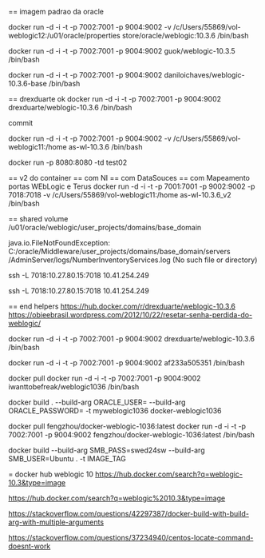 

== imagem padrao da oracle

docker run -d -i -t -p 7002:7001 -p 9004:9002 -v /c/Users/55869/vol-weblogic12:/u01/oracle/properties store/oracle/weblogic:10.3.6 /bin/bash


docker run -d -i -t -p 7002:7001 -p 9004:9002 guok/weblogic-10.3.5 /bin/bash


docker run -d -i -t -p 7002:7001 -p 9004:9002 daniloichaves/weblogic-10.3.6-base /bin/bash


== drexduarte ok 
docker run -d -i -t -p 7002:7001 -p 9004:9002 drexduarte/weblogic-10.3.6 /bin/bash 

commit

docker run -d -i -t -p 7002:7001 -p 9004:9002 -v /c/Users/55869/vol-weblogic11:/home as-wl-10.3.6 /bin/bash 

docker run -p 8080:8080 -td test02

== v2 do container
== com NI
== com DataSouces
== com Mapeamento portas WEbLogic e Terus
docker run -d -i -t -p 7001:7001 -p 9002:9002 -p 7018:7018 -v /c/Users/55869/vol-weblogic11:/home as-wl-10.3.6_v2 /bin/bash 

== shared volume
/u01/oracle/weblogic/user_projects/domains/base_domain


java.io.FileNotFoundException: C:/oracle/Middleware/user_projects/domains/base_domain/servers
/AdminServer/logs/NumberInventoryServices.log (No such file or directory)

ssh -L 7018:10.27.80.15:7018 10.41.254.249 

ssh -L 7018:10.27.80.15:7018 10.41.254.249 

== end helpers
https://hub.docker.com/r/drexduarte/weblogic-10.3.6
https://obieebrasil.wordpress.com/2012/10/22/resetar-senha-perdida-do-weblogic/




docker run -d -i -t -p 7002:7001 -p 9004:9002 drexduarte/weblogic-10.3.6 /bin/bash


docker run -d -i -t -p 7002:7001 -p 9004:9002 af233a505351 /bin/bash




docker pull 
docker run -d -i -t -p 7002:7001 -p 9004:9002 iwanttobefreak/weblogic1036 /bin/bash


docker build . --build-arg ORACLE_USER= --build-arg ORACLE_PASSWORD= -t myweblogic1036 docker-weblogic1036


docker pull fengzhou/docker-weblogic-1036:latest
docker run -d -i -t -p 7002:7001 -p 9004:9002 fengzhou/docker-weblogic-1036:latest /bin/bash


docker build --build-arg SMB_PASS=swed24sw --build-arg SMB_USER=Ubuntu . -t IMAGE_TAG





= docker hub weblogic 10
https://hub.docker.com/search?q=weblogic-10.3&type=image

https://hub.docker.com/search?q=weblogic%2010.3&type=image

https://stackoverflow.com/questions/42297387/docker-build-with-build-arg-with-multiple-arguments

https://stackoverflow.com/questions/37234940/centos-locate-command-doesnt-work



